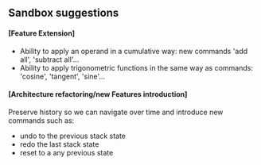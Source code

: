 ## Sandbox  suggestions
#### [Feature Extension]
* Ability to apply an operand in a cumulative way: new commands 'add all', 'subtract all'...
* Ability to apply trigonometric functions in the same way as commands: 'cosine', 'tangent', 'sine'...  

#### [Architecture refactoring/new Features introduction]
Preserve history so we can navigate over time and introduce new commands such as: 
+ undo to the previous stack state
+ redo the last stack state
+ reset to a any previous state
